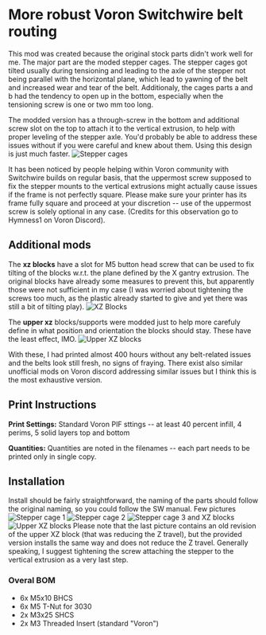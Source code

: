 # More robust Voron Switchwire belt routing

This mod was created because the original stock parts didn't work well for me. 
The major part are the moded stepper cages. The stepper cages got tilted usually 
during tensioning and leading to the axle of the stepper not being parallel 
with the horizontal plane, which lead to yawning of the belt and increased wear 
and tear of the belt. Additionaly, the cages parts a and b had the tendency 
to open up in the bottom,  especially when the tensioning screw is one or two mm too long.


The modded version has a through-screw in the bottom and additional screw slot
on the top to attach it to the vertical extrusion, to help with proper leveling
of the stepper axle. You'd probably be able to address these issues without
if you were careful and knew about them. Using this design is just much faster.
![Stepper cages](images/motor_cage.png)

It has been noticed by people helping within Voron community with Switchwire 
builds on regular basis, that the uppermost screw supposed to fix the stepper 
mounts to the vertical extrusions might actually cause issues if the frame 
is not perfectly square. Please make sure  your printer has its frame fully 
square and proceed at your discretion -- use of the uppermost screw is solely optional in any case.
(Credits for this observation go to Hymness1 on Voron Discord).


## Additional mods ##

The **xz blocks** have a slot for M5 button head screw that can be used to fix
tilting of the blocks w.r.t. the plane defined by the X gantry extrusion.
The original blocks have already some measures to prevent this, but apparently
those were not sufficient in my case (I was worried about tightening the screws
too much, as the plastic already started to give and yet there was still a bit of
tilting play). 
![XZ Blocks](images/xz_blocks.png)


The **upper xz** blocks/supports were modded just to help more carefuly define
in what position and orientation the blocks should stay. These have the least effect, IMO.
![Upper XZ blocks](images/upper_xz.png)

With these, I had printed almost 400 hours without any belt-related issues and 
the belts look still fresh, no signs of fraying.
There exist also similar unofficial mods on Voron discord addressing similar issues
but I think this is the most exhaustive version.

## Print Instructions

**Print Settings:** Standard Voron PIF sttings -- at least 40 percent infill, 4 perims, 5 solid layers top and bottom

**Quantities:** Quantities are noted in the filenames -- each part needs to be printed only in single copy.

## Installation
Install should be fairly straightforward, the naming of the parts should follow the original naming,
so you could follow the SW manual.
Few pictures
![Stepper cage 1](images/install_cage_a.jpg)
![Stepper cage 2](images/install_cage_b.jpg)
![Stepper cage 3 and XZ blocks](images/install_xz_blocks.jpg)
![Upper XZ blocks](images/install_upper_xz_blocks.jpg)
Please note that the last picture contains an old revision of the upper XZ block (that was
reducing the Z travel), but the provided version installs the same way and does not 
reduce the Z travel.
Generally speaking, I suggest tightening the screw attaching the stepper to the vertical extrusion
as a very last step. 

### Overal BOM
- 6x M5x10 BHCS
- 6x M5 T-Nut for 3030
- 2x M3x25 SHCS
- 2x M3 Threaded Insert (standard "Voron")

